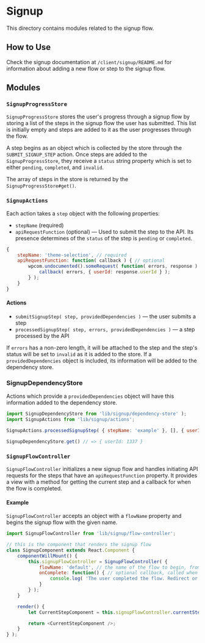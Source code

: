 Signup
======

This directory contains modules related to the signup flow.

How to Use
----------
Check the signup documentation at `/client/signup/README.md` for information about adding a new flow or step to the signup flow.

Modules
-------

### `SignupProgressStore`
`SignupProgressStore` stores the user's progress through a signup flow by storing a list of the steps in the signup flow the user has submitted. This list is initially empty and steps are added to it as the user progresses through the flow.

A step begins as an object which is collected by the store through the `SUBMIT_SIGNUP_STEP` action. Once steps are added to the `SignupProgressStore`, they receive a `status` string property which is set to either `pending`, `completed`, and `invalid`.

The array of steps in the store is returned by the `SignupProgressStore#get()`.

### `SignupActions`
Each action takes a `step` object with the following properties:

-   `stepName` (required)
-   `apiRequestFunction` (optional) — Used to submit the step to the API. Its presence determines of the `status` of the step is `pending` or `completed`.

```js
{
	stepName: 'theme-selection', // required
	apiRequestFunction: function( callback ) { // optional
		wpcom.undocumented().someRequest( function( errors, response ) {
			callback( errors, { userId: response.userId } );
		} );
	}
}
```

#### Actions

-   `submitSignupStep( step, providedDependencies )` — the user submits a step
-   `processedSignupStep( step, errors, providedDependencies )` — a step processed by the API

If `errors` has a non-zero length, it will be attached to the step and the step's status will be set to `invalid` as it is added to the store. If a `providedDependencies` object is included, its information will be added to the dependency store.

### SignupDependencyStore
Actions which provide a `providedDependencies` object will have this information added to the dependency store.

```js
import SignupDependencyStore from 'lib/signup/dependency-store' );
import SignupActions from 'lib/signup/actions';

SignupActions.processedSignupStep( { stepName: 'example' }, [], { userId: 1337 } );

SignupDependencyStore.get() // => { userId: 1337 }
```

### `SignupFlowController`
`SignupFlowController` initializes a new signup flow and handles initiating API requests for the steps that have an `apiRequestFunction` property. It provides a view with a method for getting the current step and a callback for when the flow is completed.

#### Example
`SignupFlowController` accepts an object with a `flowName` property and begins the signup flow with the given name.

```js
import SignupFlowController from 'lib/signup/flow-controller';

// this is the component that renders the signup flow
class SignupComponent extends React.Component {
	componentWillMount() {
		this.signupFlowController = SignupFlowController( {
			flowName: 'default', // the name of the flow to begin, from flows.json
			onComplete: function() { // optional callback, called when the flow is completed
				console.log( 'The user completed the flow. Redirect or log them in here.' );
			}
		} );
	}

	render() {
		let CurrentStepComponent = this.signupFlowController.currentStep().component; // the component from steps.js

		return <CurrentStepComponent />;
	}
} );
```
